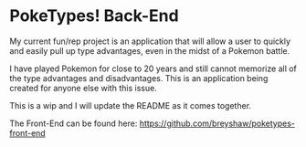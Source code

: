 # PokeTypes! Back-End

My current fun/rep project is an application that will allow a user to quickly and easily pull up type advantages, even in the midst of a Pokemon battle. 

I have played Pokemon for close to 20 years and still cannot memorize all of the type advantages and disadvantages. This is an application being created for anyone else with this issue.

This is a wip and I will update the README as it comes together. 

The Front-End can be found here: https://github.com/breyshaw/poketypes-front-end